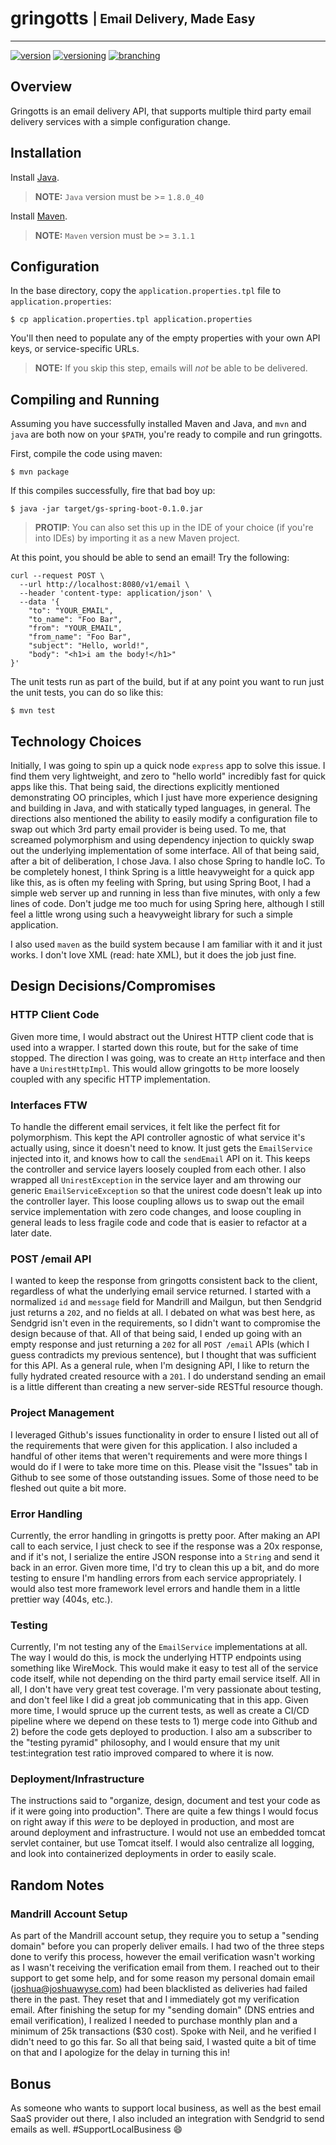 # gringotts <sub><sup>| Email Delivery, Made Easy </sup></sub>

---

[![version](http://img.shields.io/badge/version-v0.0.1-blue.svg)](#) [![versioning](http://img.shields.io/badge/versioning-semver-blue.svg)](http://semver.org/) [![branching](http://img.shields.io/badge/branching-github%20flow-blue.svg)](https://guides.github.com/introduction/flow/)

## Overview

Gringotts is an email delivery API, that supports multiple third party email delivery services with a simple
configuration change.

## Installation

Install [Java](https://java.com/en/download/).

> **NOTE:** `Java` version must be >= `1.8.0_40`

Install [Maven](https://maven.apache.org/download.cgi).

> **NOTE:** `Maven` version must be >= `3.1.1`

## Configuration

In the base directory, copy the `application.properties.tpl` file to `application.properties`:

```
$ cp application.properties.tpl application.properties
```

You'll then need to populate any of the empty properties with your own API keys, or service-specific URLs.
> __NOTE:__ If you skip this step, emails will *not* be able to be delivered.

## Compiling and Running

Assuming you have successfully installed Maven and Java, and `mvn` and `java` are both now on your `$PATH`, you're ready to compile and run gringotts.

First, compile the code using maven:

```
$ mvn package
```

If this compiles successfully, fire that bad boy up:

```
$ java -jar target/gs-spring-boot-0.1.0.jar
```

> **PROTIP**: You can also set this up in the IDE of your choice (if you're into IDEs) by importing it as a new Maven
> project.


At this point, you should be able to send an email!  Try the following:
```
curl --request POST \
  --url http://localhost:8080/v1/email \
  --header 'content-type: application/json' \
  --data '{
	"to": "YOUR_EMAIL",
	"to_name": "Foo Bar",
	"from": "YOUR_EMAIL",
	"from_name": "Foo Bar",
	"subject": "Hello, world!",
	"body": "<h1>i am the body!</h1>"
}'
```

The unit tests run as part of the build, but if at any point you want to run just the unit tests, you can do so like this:

```
$ mvn test
```


## Technology Choices

Initially, I was going to spin up a quick node `express` app to solve this issue. I find them very lightweight,
and zero to "hello world" incredibly fast for quick apps like this. That being said, the directions explicitly
mentioned demonstrating OO principles, which I just have more experience designing and building in Java,
and with statically typed languages, in general. The directions also mentioned the ability to easily modify a
configuration file to swap out which 3rd party email provider is being used. To me, that screamed polymorphism and
using dependency injection to quickly swap out the underlying implementation of some interface. All of that being said,
after a bit of deliberation, I chose Java. I also chose Spring to handle IoC. To be completely honest, I think Spring
is a little heavyweight for a quick app like this, as is often my feeling with Spring, but using Spring Boot, I had a
simple web server up and running in less than five minutes, with only a few lines of code. Don't judge me too much for
using Spring here, although I still feel a little wrong using such a heavyweight library for such a simple
application.

I also used `maven` as the build system because I am familiar with it and it just works.  I don't love XML (read: hate XML), but it does the job just fine.

## Design Decisions/Compromises
### HTTP Client Code
Given more time, I would abstract out the Unirest HTTP client code that is used into a wrapper. I started down this
route, but for the sake of time stopped. The direction I was going, was to create an `Http` interface and then have
a `UnirestHttpImpl`. This would allow gringotts to be more loosely coupled with any specific HTTP implementation.

### Interfaces FTW
To handle the different email services, it felt like the perfect fit for polymorphism. This kept the API
controller  agnostic of what service it's actually  using, since it doesn't need to know.  It just gets the `EmailService` injected into it,
and knows how to call the `sendEmail` API on it.  This keeps the controller and service layers loosely coupled from
each other.  I also wrapped all `UnirestException` in the service layer and am throwing our generic
`EmailServiceException` so that the unirest code doesn't leak up into the controller layer.  This loose coupling
allows us to swap out the email service implementation with zero code changes, and loose coupling in general leads to
 less fragile code and code that is easier to refactor at a later date.

### POST /email API
I wanted to keep the response from gringotts consistent back to the client, regardless of what the underlying email
service returned. I started with a normalized `id` and `message` field for Mandrill and Mailgun,
but then Sendgrid just returns a `202`, and no fields at all. I debated on what was best here,
as Sendgrid isn't even in the requirements, so I didn't want to compromise the design because of that. All of that
being said, I ended up going with an empty response and just returning a `202` for all `POST /email` APIs (which I
guess contradicts my previous sentence), but I thought that was sufficient for this API. As a general rule,
when I'm designing API, I like to return the fully hydrated created resource with a `201`. I do understand sending
an email is a little different than creating a new server-side RESTful resource though.

### Project Management
I leveraged Github's issues functionality in order to ensure I listed out all of the requirements that were given for
 this application.  I also included a handful of other items that weren't requirements and were more things I would
 do if I were to take more time on this.  Please visit the "Issues" tab in Github to see some of those outstanding
 issues.  Some of those need to be fleshed out quite a bit more.

### Error Handling
Currently, the error handling in gringotts is pretty poor.  After making an API call to each service,
I just check to see if the response was a 20x response, and if it's not, I serialize the entire JSON response into a
`String` and send it back in an error.  Given more time, I'd try to clean this up a bit,
and do more testing to ensure I'm handling errors from each service appropriately.  I would also test more framework level errors and handle them in a little prettier way (404s, etc.).

### Testing
Currently, I'm not testing any of the `EmailService` implementations at all.  The way I would do this,
is mock the underlying HTTP endpoints using something like WireMock.  This would make it easy to test all of the
service code itself, while not depending on the third party email service itself.  All in all,
I don't have very great test coverage.  I'm very passionate about testing, and don't feel like I did a great job
communicating that in this app.  Given more time, I would spruce up the current tests,
as well as create a CI/CD pipeline where we depend on these tests to 1) merge code into Github and 2) before the code gets deployed to production.  I also am a subscriber to the "testing pyramid" philosophy, and I would ensure that my unit test:integration test ratio improved compared to where it is now.

### Deployment/Infrastructure
The instructions said to "organize, design, document and test your code as if it were going into production".  There
are quite a few things I would focus on right away if this _were_ to be deployed in production,
and most are around deployment and infrastructure.  I would not use an embedded tomcat servlet container,
but use Tomcat itself.  I would also centralize all logging, and look into containerized deployments in order to
easily scale.

## Random Notes
### Mandrill Account Setup
As part of the Mandrill account setup, they require you to setup a "sending domain" before you can properly deliver
emails.  I had two of the three steps done to verify this process, however the email verification wasn't working as I wasn't receiving the verification email from them.  I reached out to their support to get some help,
and for some reason my personal domain email (joshua@joshuawyse.com) had been blacklisted as deliveries had failed
there in the past.  They reset that and I immediately got my verification email.  After finishing the setup for my
"sending domain" (DNS entries and email verification), I realized I needed to purchase monthly plan and a minimum of
25k transactions ($30 cost).  Spoke with Neil, and he verified I didn't need to go this far.  So all that being said,
 I wasted quite a bit of time on that and I apologize for the delay in turning this in!

## Bonus

As someone who wants to support local business, as well as the best email SaaS provider out there,
I also included an integration with Sendgrid to send emails as well. #SupportLocalBusiness :smile:
